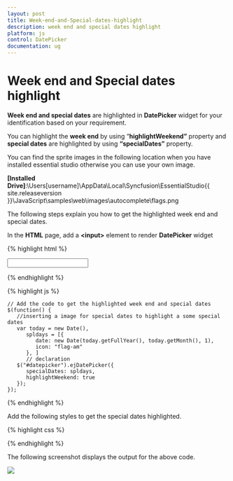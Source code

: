 ```yaml
---
layout: post
title: Week-end-and-Special-dates-highlight
description: week end and special dates highlight
platform: js
control: DatePicker
documentation: ug
---
```


# Week end and Special dates highlight

**Week end and special dates** are highlighted in **DatePicker** widget for your identification based on your requirement.

You can highlight the **week end** by using “**highlightWeekend”** property and **special dates** are highlighted by using **“specialDates”** property.

You can find the sprite images in the following location when you have installed essential studio otherwise you can use your own image.

**[Installed Drive]**:\Users\[username]\AppData\Local\Syncfusion\EssentialStudio\{{ site.releaseversion }}\JavaScript\samples\web\images\autocomplete\flags.png

The following steps explain you how to get the highlighted week end and special dates.

In the **HTML** page, add a **&lt;input&gt;** element to render **DatePicker** widget


{% highlight html %}

<input id="datepicker" type="text" />
      
{% endhighlight %}
  
{% highlight js %}

    // Add the code to get the highlighted week end and special dates
    $(function() {
       //inserting a image for special dates to highlight a some special dates
       var today = new Date(),
          spldays = [{
             date: new Date(today.getFullYear(), today.getMonth(), 1),
             icon: "flag-am"
          }, ]
          // declaration 
       $("#datepicker").ejDatePicker({
          specialDates: spldays,
          highlightWeekend: true
       });
    });

{% endhighlight %}



Add the following styles to get the special dates highlighted.



{% highlight css %}

<style type="text/css" class="cssStyles">
   .flag .e-image {
       background: url(/images/flags.png) no-repeat left center;
       width: 25px;
       height: 15px;
   }
   .e-datepicker.e-calendar {
       width: 350px;
   }
</style>

{% endhighlight %}



The following screenshot displays the output for the above code.



![]("/js/DatePicker/Week-end-and-Special-dates-highlight_images/Week-end-and-Special-dates-highlight_img1.png")

